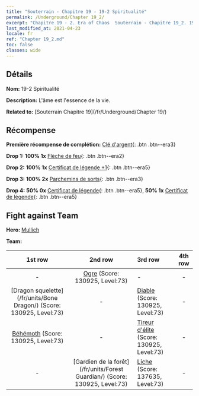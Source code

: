 ```yaml
---
title: "Souterrain - Chapitre 19 - 19-2 Spiritualité"
permalink: /Underground/Chapter 19_2/
excerpt: "Chapitre 19 - 2. Era of Chaos  Souterrain - Chapitre 19_2. 19-2 Spiritualité"
last_modified_at: 2021-04-23
locale: fr
ref: "Chapter 19_2.md"
toc: false
classes: wide
---
```


## Détails

 **Nom:** 19-2 Spiritualité

 **Description:** L'âme est l'essence de la vie.

 **Related to:** [Souterrain Chapitre 19](/fr/Underground/Chapter 19/)

## Récompense

 **Première récompense de complétion:** [Clé d'argent](/ItemsFR/con_693/){: .btn .btn--era3}

 **Drop 1:** **100% 1x** [Flèche de feu](/ItemsFR/her_413/){: .btn .btn--era2}

 **Drop 2:** **100% 1x** [Certificat de légende +1](/ItemsFR/mat_74/){: .btn .btn--era5}

 **Drop 3:** **100% 2x** [Parchemins de sorts](/ItemsFR/con_694/){: .btn .btn--era3}

 **Drop 4:** **50% 0x** [Certificat de légende](/ItemsFR/mat_67/){: .btn .btn--era5}, **50% 1x** [Certificat de légende](/ItemsFR/mat_67/){: .btn .btn--era5}


## Fight against Team
 **Hero:** [Mullich](/fr/heroes/Mullich/)

 **Team:**


  | 1st row | 2nd row | 3rd row | 4th row |
  |:----:|:----:|:----|:----:|
  | - | [Ogre](/fr/units/Ogre/) (Score: 130925, Level:73)  | - | - |
  | [Dragon squelette](/fr/units/Bone Dragon/) (Score: 130925, Level:73)  | - | [Diable](/fr/units/Devil/) (Score: 130925, Level:73)  | - |
  | [Béhémoth](/fr/units/Behemoth/) (Score: 130925, Level:73)  | - | [Tireur d'élite](/fr/units/Sharpshooter/) (Score: 130925, Level:73)  | - |
  | - | [Gardien de la forêt](/fr/units/Forest Guardian/) (Score: 130925, Level:73)  | [Liche](/fr/units/Lich/) (Score: 137635, Level:73)  | - |


